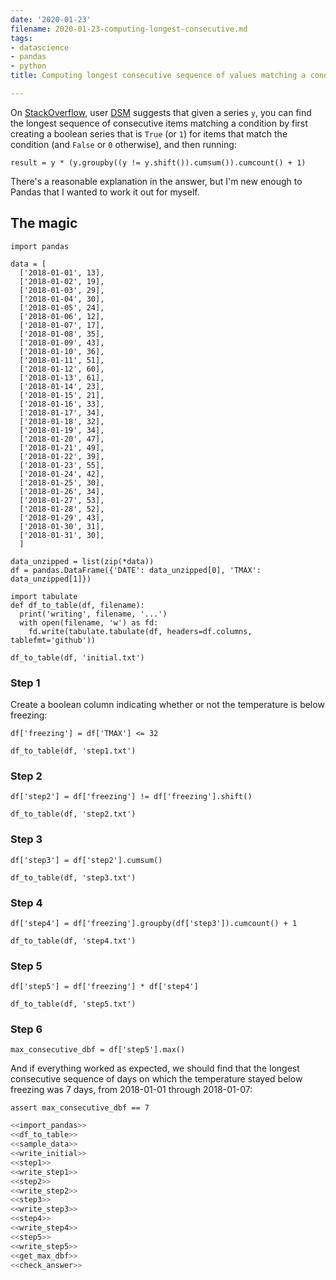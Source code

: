 ```yaml
---
date: '2020-01-23'
filename: 2020-01-23-computing-longest-consecutive.md
tags:
- datascience
- pandas
- python
title: Computing longest consecutive sequence of values matching a condition

---
```


On [StackOverflow][], user [DSM][] suggests that given a series `y`, you can find the longest sequence of consecutive items matching a condition by first creating a boolean series that is `True` (or `1`) for items that match the condition (and `False` or `0` otherwise), and then running:

```
result = y * (y.groupby((y != y.shift()).cumsum()).cumcount() + 1)
```

There's a reasonable explanation in the answer, but I'm new enough to Pandas that I wanted to work it out for myself.

[stackoverflow]: https://stackoverflow.com/questions/27626542/counting-consecutive-positive-value-in-python-array
[dsm]: https://stackoverflow.com/users/487339/dsm

## The magic

```=import_pandas
import pandas
```

```=sample_data
data = [
  ['2018-01-01', 13],
  ['2018-01-02', 19],
  ['2018-01-03', 29],
  ['2018-01-04', 30],
  ['2018-01-05', 24],
  ['2018-01-06', 12],
  ['2018-01-07', 17],
  ['2018-01-08', 35],
  ['2018-01-09', 43],
  ['2018-01-10', 36],
  ['2018-01-11', 51],
  ['2018-01-12', 60],
  ['2018-01-13', 61],
  ['2018-01-14', 23],
  ['2018-01-15', 21],
  ['2018-01-16', 33],
  ['2018-01-17', 34],
  ['2018-01-18', 32],
  ['2018-01-19', 34],
  ['2018-01-20', 47],
  ['2018-01-21', 49],
  ['2018-01-22', 39],
  ['2018-01-23', 55],
  ['2018-01-24', 42],
  ['2018-01-25', 30],
  ['2018-01-26', 34],
  ['2018-01-27', 53],
  ['2018-01-28', 52],
  ['2018-01-29', 43],
  ['2018-01-30', 31],
  ['2018-01-31', 30],
  ]

data_unzipped = list(zip(*data))
df = pandas.DataFrame({'DATE': data_unzipped[0], 'TMAX': data_unzipped[1]})
```

```=df_to_table --hide
import tabulate
def df_to_table(df, filename):
  print('writing', filename, '...')
  with open(filename, 'w') as fd:
    fd.write(tabulate.tabulate(df, headers=df.columns, tablefmt='github'))
```

```=write_initial --hide
df_to_table(df, 'initial.txt')
```

<!-- include initial.txt -->

### Step 1

Create a boolean column indicating whether or not the temperature is below freezing:

```=step1
df['freezing'] = df['TMAX'] <= 32
```

```=write_step1 --hide
df_to_table(df, 'step1.txt')
```

<!-- include step1.txt -->

### Step 2

```=step2
df['step2'] = df['freezing'] != df['freezing'].shift()
```

```=write_step2 --hide
df_to_table(df, 'step2.txt')
```

<!-- include step2.txt -->

### Step 3

```=step3
df['step3'] = df['step2'].cumsum()
```

```=write_step3 --hide
df_to_table(df, 'step3.txt')
```

<!-- include step3.txt -->

### Step 4

```=step4
df['step4'] = df['freezing'].groupby(df['step3']).cumcount() + 1
```

```=write_step4 --hide
df_to_table(df, 'step4.txt')
```

<!-- include step4.txt -->

### Step 5

```=step5
df['step5'] = df['freezing'] * df['step4']
```

```=write_step5 --hide
df_to_table(df, 'step5.txt')
```

<!-- include step5.txt -->

### Step 6

```=get_max_dbf
max_consecutive_dbf = df['step5'].max()
```

And if everything worked as expected, we should find that the longest consecutive sequence of days on which the temperature stayed below freezing was 7 days, from 2018-01-01 through 2018-01-07:

```=check_answer
assert max_consecutive_dbf == 7
```

```=sample.py --file --hide
<<import_pandas>>
<<df_to_table>>
<<sample_data>>
<<write_initial>>
<<step1>>
<<write_step1>>
<<step2>>
<<write_step2>>
<<step3>>
<<write_step3>>
<<step4>>
<<write_step4>>
<<step5>>
<<write_step5>>
<<get_max_dbf>>
<<check_answer>>
```


[daily summaries]: https://www.ncdc.noaa.gov/cdo-web/search?datasetid=GHCND
[pandas]: https://pandas.pydata.org
[27626542]: https://stackoverflow.com/questions/27626542/counting-consecutive-positive-value-in-python-array

